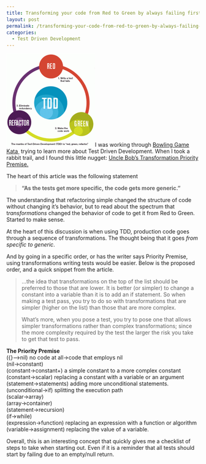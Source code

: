 ```yaml
---
title: Transforming your code from Red to Green by always failing first.
layout: post
permalink: /transforming-your-code-from-red-to-green-by-always-failing-first/
categories:
  - Test Driven Development
---
```

<img class="alignright  wp-image-510" src="/assets/img/tdd_flow1.gif" alt="tdd_flow[1]" data-recalc-dims="1" />I was working through [Bowling Game Kata ][1] trying to learn more about Test Driven Development. When I took a rabbit trail, and I found this little nugget: [Uncle Bob&#8217;s Transformation Priority Premise.][2]

The heart of this article was the following statement

> **&#8220;As the tests get more specific, the code gets more generic.”**

The understanding that refactoring simple changed the structure of code without changing it&#8217;s behavior, but to read about the spectrum that t*ransformations* changed the behavior of code to get it from Red to Green. Started to make sense.

At the heart of this discussion is when using TDD, production code goes through a sequence of transformations. The thought being that it goes *from specific to generic*.<!--more-->


And by going in a specific order, or has the writer says Priority Premise, using transformations writing tests would be easier. Below is the proposed order, and a quick snippet from the article.

> …the idea that transformations on the top of the list should be preferred to those that are lower. It is better (or simpler) to change a constant into a variable than it is to add an if statement. So when making a test pass, you try to do so with transformations that are simpler (higher on the list) than those that are more complex.
> 
> What’s more, when you pose a test, you try to pose one that allows simpler transformations rather than complex transformations; since the more complexity required by the test the larger the risk you take to get that test to pass.

**The Priority Premise**  
({}–>nil) no code at all->code that employs nil  
(nil->constant)  
(constant->constant+) a simple constant to a more complex constant  
(constant->scalar) replacing a constant with a variable or an argument  
(statement->statements) adding more unconditional statements.  
(unconditional->if) splitting the execution path  
(scalar->array)  
(array->container)  
(statement->recursion)  
(if->while)  
(expression->function) replacing an expression with a function or algorithm  
(variable->assignment) replacing the value of a variable.

Overall, this is an interesting concept that quickly gives me a checklist of steps to take when starting out. Even if it is a reminder that all tests should start by failing due to an empty/null return.

 [1]: http://www.stewshack.com/bowlinggame/gutterball
 [2]: http://blog.8thlight.com/uncle-bob/2013/05/27/TheTransformationPriorityPremise.html